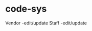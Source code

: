 # code-sys
Vendor
    <!-- -create  -->
    -edit/update
    <!-- -delete -->
Staff
    <!-- -create -->
    -edit/update
    <!-- -delete -->
